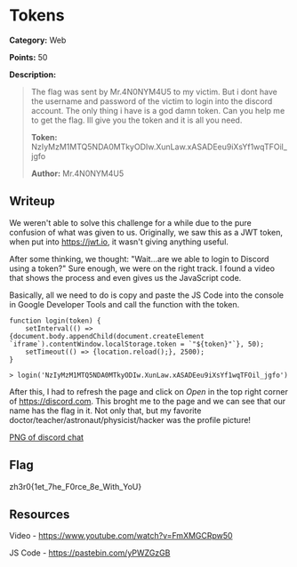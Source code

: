 # Tokens
**Category:** Web

**Points:** 50

**Description:**
>The flag was sent by Mr.4N0NYM4U5 to my victim. But i dont have the username
and password of the victim to login into the discord account. The only thing i
have is a god damn token. Can you help me to get the flag. Ill give you the
token and it is all you need.
>
> **Token:** NzIyMzM1MTQ5NDA0MTkyODIw.XunLaw.xASADEeu9iXsYf1wqTFOil_jgfo
>
> **Author:** Mr.4N0NYM4U5

## Writeup
We weren't able to solve this challenge for a while due to the pure confusion of
what was given to us. Originally, we saw this as a JWT token, when put into
https://jwt.io, it wasn't giving anything useful.

After some thinking, we thought: "Wait...are we able to login to Discord using a
token?" Sure enough, we were on the right track. I found a video that shows the
process and even gives us the JavaScript code.

Basically, all we need to do is copy and paste the JS Code into the console in
Google Developer Tools and call the function with the token.
```
function login(token) {
    setInterval(() => {document.body.appendChild(document.createElement `iframe`).contentWindow.localStorage.token = `"${token}"`}, 50);
    setTimeout(() => {location.reload();}, 2500);
}
```
```
> login('NzIyMzM1MTQ5NDA0MTkyODIw.XunLaw.xASADEeu9iXsYf1wqTFOil_jgfo')
```

After this, I had to refresh the page and click on *Open* in the top right
corner of https://discord.com. This broght me to the page and we can see that
our name has the flag in it. Not only that, but my favorite doctor/teacher/astronaut/physicist/hacker
was the profile picture!

[PNG of discord chat](https://github.com/itsecgary/CTFs/tree/master/ZH3R0CTF%202020/Tokens/screenshot.PNG)

## Flag
zh3r0{1et_7he_F0rce_8e_With_YoU}

## Resources
Video - https://www.youtube.com/watch?v=FmXMGCRpw50

JS Code - https://pastebin.com/yPWZGzGB
